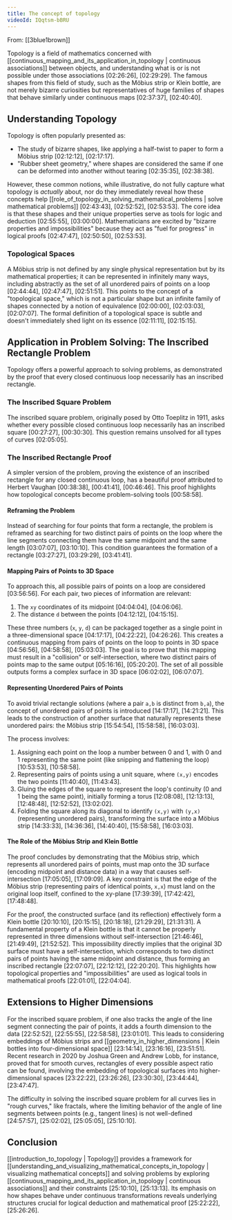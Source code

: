 ```yaml
---
title: The concept of topology
videoId: IQqtsm-bBRU
---
```


From: [[3blue1brown]] <br/> 

Topology is a field of mathematics concerned with [[continuous_mapping_and_its_application_in_topology | continuous associations]] between objects, and understanding what is or is not possible under those associations <a class="yt-timestamp" data-t="02:26:26">[02:26:26]</a>, <a class="yt-timestamp" data-t="02:29:29">[02:29:29]</a>. The famous shapes from this field of study, such as the Möbius strip or Klein bottle, are not merely bizarre curiosities but representatives of huge families of shapes that behave similarly under continuous maps <a class="yt-timestamp" data-t="02:37:37">[02:37:37]</a>, <a class="yt-timestamp" data-t="02:40:40">[02:40:40]</a>.

## Understanding Topology

Topology is often popularly presented as:
*   The study of bizarre shapes, like applying a half-twist to paper to form a Möbius strip <a class="yt-timestamp" data-t="02:12:12">[02:12:12]</a>, <a class="yt-timestamp" data-t="02:17:17">[02:17:17]</a>.
*   "Rubber sheet geometry," where shapes are considered the same if one can be deformed into another without tearing <a class="yt-timestamp" data-t="02:35:35">[02:35:35]</a>, <a class="yt-timestamp" data-t="02:38:38">[02:38:38]</a>.

However, these common notions, while illustrative, do not fully capture what topology is *actually* about, nor do they immediately reveal how these concepts help [[role_of_topology_in_solving_mathematical_problems | solve mathematical problems]] <a class="yt-timestamp" data-t="02:43:43">[02:43:43]</a>, <a class="yt-timestamp" data-t="02:52:52">[02:52:52]</a>, <a class="yt-timestamp" data-t="02:53:53">[02:53:53]</a>. The core idea is that these shapes and their unique properties serve as tools for logic and deduction <a class="yt-timestamp" data-t="02:55:55">[02:55:55]</a>, <a class="yt-timestamp" data-t="03:00:00">[03:00:00]</a>. Mathematicians are excited by "bizarre properties and impossibilities" because they act as "fuel for progress" in logical proofs <a class="yt-timestamp" data-t="02:47:47">[02:47:47]</a>, <a class="yt-timestamp" data-t="02:50:50">[02:50:50]</a>, <a class="yt-timestamp" data-t="02:53:53">[02:53:53]</a>.

### Topological Spaces

A Möbius strip is not defined by any single physical representation but by its mathematical properties; it can be represented in infinitely many ways, including abstractly as the set of all unordered pairs of points on a loop <a class="yt-timestamp" data-t="02:44:44">[02:44:44]</a>, <a class="yt-timestamp" data-t="02:47:47">[02:47:47]</a>, <a class="yt-timestamp" data-t="02:51:51">[02:51:51]</a>. This points to the concept of a "topological space," which is not a particular shape but an infinite family of shapes connected by a notion of equivalence <a class="yt-timestamp" data-t="02:00:00">[02:00:00]</a>, <a class="yt-timestamp" data-t="02:03:03">[02:03:03]</a>, <a class="yt-timestamp" data-t="02:07:07">[02:07:07]</a>. The formal definition of a topological space is subtle and doesn't immediately shed light on its essence <a class="yt-timestamp" data-t="02:11:11">[02:11:11]</a>, <a class="yt-timestamp" data-t="02:15:15">[02:15:15]</a>.

## Application in Problem Solving: The Inscribed Rectangle Problem

Topology offers a powerful approach to solving problems, as demonstrated by the proof that every closed continuous loop necessarily has an inscribed rectangle.

### The Inscribed Square Problem

The inscribed square problem, originally posed by Otto Toeplitz in 1911, asks whether every possible closed continuous loop necessarily has an inscribed square <a class="yt-timestamp" data-t="00:27:27">[00:27:27]</a>, <a class="yt-timestamp" data-t="00:30:30">[00:30:30]</a>. This question remains unsolved for all types of curves <a class="yt-timestamp" data-t="02:05:05">[02:05:05]</a>.

### The Inscribed Rectangle Proof

A simpler version of the problem, proving the existence of an inscribed rectangle for any closed continuous loop, has a beautiful proof attributed to Herbert Vaughan <a class="yt-timestamp" data-t="00:38:38">[00:38:38]</a>, <a class="yt-timestamp" data-t="00:41:41">[00:41:41]</a>, <a class="yt-timestamp" data-t="00:46:46">[00:46:46]</a>. This proof highlights how topological concepts become problem-solving tools <a class="yt-timestamp" data-t="00:58:58">[00:58:58]</a>.

#### Reframing the Problem

Instead of searching for four points that form a rectangle, the problem is reframed as searching for two distinct pairs of points on the loop where the line segments connecting them have the same midpoint and the same length <a class="yt-timestamp" data-t="03:07:07">[03:07:07]</a>, <a class="yt-timestamp" data-t="03:10:10">[03:10:10]</a>. This condition guarantees the formation of a rectangle <a class="yt-timestamp" data-t="03:27:27">[03:27:27]</a>, <a class="yt-timestamp" data-t="03:29:29">[03:29:29]</a>, <a class="yt-timestamp" data-t="03:41:41">[03:41:41]</a>.

#### Mapping Pairs of Points to 3D Space

To approach this, all possible pairs of points on a loop are considered <a class="yt-timestamp" data-t="03:56:56">[03:56:56]</a>. For each pair, two pieces of information are relevant:
1.  The `xy` coordinates of its midpoint <a class="yt-timestamp" data-t="04:04:04">[04:04:04]</a>, <a class="yt-timestamp" data-t="04:06:06">[04:06:06]</a>.
2.  The distance `d` between the points <a class="yt-timestamp" data-t="04:12:12">[04:12:12]</a>, <a class="yt-timestamp" data-t="04:15:15">[04:15:15]</a>.

These three numbers (`x`, `y`, `d`) can be packaged together as a single point in a three-dimensional space <a class="yt-timestamp" data-t="04:17:17">[04:17:17]</a>, <a class="yt-timestamp" data-t="04:22:22">[04:22:22]</a>, <a class="yt-timestamp" data-t="04:26:26">[04:26:26]</a>. This creates a continuous mapping from pairs of points on the loop to points in 3D space <a class="yt-timestamp" data-t="04:56:56">[04:56:56]</a>, <a class="yt-timestamp" data-t="04:58:58">[04:58:58]</a>, <a class="yt-timestamp" data-t="05:03:03">[05:03:03]</a>. The goal is to prove that this mapping must result in a "collision" or self-intersection, where two distinct pairs of points map to the same output <a class="yt-timestamp" data-t="05:16:16">[05:16:16]</a>, <a class="yt-timestamp" data-t="05:20:20">[05:20:20]</a>. The set of all possible outputs forms a complex surface in 3D space <a class="yt-timestamp" data-t="06:02:02">[06:02:02]</a>, <a class="yt-timestamp" data-t="06:07:07">[06:07:07]</a>.

#### Representing Unordered Pairs of Points

To avoid trivial rectangle solutions (where a pair `a,b` is distinct from `b,a`), the concept of unordered pairs of points is introduced <a class="yt-timestamp" data-t="14:17:17">[14:17:17]</a>, <a class="yt-timestamp" data-t="14:21:21">[14:21:21]</a>. This leads to the construction of another surface that naturally represents these unordered pairs: the Möbius strip <a class="yt-timestamp" data-t="15:54:54">[15:54:54]</a>, <a class="yt-timestamp" data-t="15:58:58">[15:58:58]</a>, <a class="yt-timestamp" data-t="16:03:03">[16:03:03]</a>.

The process involves:
1.  Assigning each point on the loop a number between 0 and 1, with 0 and 1 representing the same point (like snipping and flattening the loop) <a class="yt-timestamp" data-t="10:53:53">[10:53:53]</a>, <a class="yt-timestamp" data-t="10:58:58">[10:58:58]</a>.
2.  Representing pairs of points using a unit square, where `(x,y)` encodes the two points <a class="yt-timestamp" data-t="11:40:40">[11:40:40]</a>, <a class="yt-timestamp" data-t="11:43:43">[11:43:43]</a>.
3.  Gluing the edges of the square to represent the loop's continuity (0 and 1 being the same point), initially forming a torus <a class="yt-timestamp" data-t="12:08:08">[12:08:08]</a>, <a class="yt-timestamp" data-t="12:13:13">[12:13:13]</a>, <a class="yt-timestamp" data-t="12:48:48">[12:48:48]</a>, <a class="yt-timestamp" data-t="12:52:52">[12:52:52]</a>, <a class="yt-timestamp" data-t="13:02:02">[13:02:02]</a>.
4.  Folding the square along its diagonal to identify `(x,y)` with `(y,x)` (representing unordered pairs), transforming the surface into a Möbius strip <a class="yt-timestamp" data-t="14:33:33">[14:33:33]</a>, <a class="yt-timestamp" data-t="14:36:36">[14:36:36]</a>, <a class="yt-timestamp" data-t="14:40:40">[14:40:40]</a>, <a class="yt-timestamp" data-t="15:58:58">[15:58:58]</a>, <a class="yt-timestamp" data-t="16:03:03">[16:03:03]</a>.

#### The Role of the Möbius Strip and Klein Bottle

The proof concludes by demonstrating that the Möbius strip, which represents all unordered pairs of points, must map onto the 3D surface (encoding midpoint and distance data) in a way that causes self-intersection <a class="yt-timestamp" data-t="17:05:05">[17:05:05]</a>, <a class="yt-timestamp" data-t="17:09:09">[17:09:09]</a>. A key constraint is that the edge of the Möbius strip (representing pairs of identical points, `x,x`) must land on the original loop itself, confined to the xy-plane <a class="yt-timestamp" data-t="17:39:39">[17:39:39]</a>, <a class="yt-timestamp" data-t="17:42:42">[17:42:42]</a>, <a class="yt-timestamp" data-t="17:48:48">[17:48:48]</a>.

For the proof, the constructed surface (and its reflection) effectively form a Klein bottle <a class="yt-timestamp" data-t="20:10:10">[20:10:10]</a>, <a class="yt-timestamp" data-t="20:15:15">[20:15:15]</a>, <a class="yt-timestamp" data-t="20:18:18">[20:18:18]</a>, <a class="yt-timestamp" data-t="21:29:29">[21:29:29]</a>, <a class="yt-timestamp" data-t="21:31:31">[21:31:31]</a>. A fundamental property of a Klein bottle is that it cannot be properly represented in three dimensions without self-intersection <a class="yt-timestamp" data-t="21:46:46">[21:46:46]</a>, <a class="yt-timestamp" data-t="21:49:49">[21:49:49]</a>, <a class="yt-timestamp" data-t="21:52:52">[21:52:52]</a>. This impossibility directly implies that the original 3D surface must have a self-intersection, which corresponds to two distinct pairs of points having the same midpoint and distance, thus forming an inscribed rectangle <a class="yt-timestamp" data-t="22:07:07">[22:07:07]</a>, <a class="yt-timestamp" data-t="22:12:12">[22:12:12]</a>, <a class="yt-timestamp" data-t="22:20:20">[22:20:20]</a>. This highlights how topological properties and "impossibilities" are used as logical tools in mathematical proofs <a class="yt-timestamp" data-t="22:01:01">[22:01:01]</a>, <a class="yt-timestamp" data-t="22:04:04">[22:04:04]</a>.

## Extensions to Higher Dimensions

For the inscribed square problem, if one also tracks the angle of the line segment connecting the pair of points, it adds a fourth dimension to the data <a class="yt-timestamp" data-t="22:52:52">[22:52:52]</a>, <a class="yt-timestamp" data-t="22:55:55">[22:55:55]</a>, <a class="yt-timestamp" data-t="22:58:58">[22:58:58]</a>, <a class="yt-timestamp" data-t="23:01:01">[23:01:01]</a>. This leads to considering embeddings of Möbius strips and [[geometry_in_higher_dimensions | Klein bottles into four-dimensional space]] <a class="yt-timestamp" data-t="23:14:14">[23:14:14]</a>, <a class="yt-timestamp" data-t="23:16:16">[23:16:16]</a>, <a class="yt-timestamp" data-t="23:51:51">[23:51:51]</a>. Recent research in 2020 by Joshua Green and Andrew Lobb, for instance, proved that for smooth curves, rectangles of every possible aspect ratio can be found, involving the embedding of topological surfaces into higher-dimensional spaces <a class="yt-timestamp" data-t="23:22:22">[23:22:22]</a>, <a class="yt-timestamp" data-t="23:26:26">[23:26:26]</a>, <a class="yt-timestamp" data-t="23:30:30">[23:30:30]</a>, <a class="yt-timestamp" data-t="23:44:44">[23:44:44]</a>, <a class="yt-timestamp" data-t="23:47:47">[23:47:47]</a>.

The difficulty in solving the inscribed square problem for all curves lies in "rough curves," like fractals, where the limiting behavior of the angle of line segments between points (e.g., tangent lines) is not well-defined <a class="yt-timestamp" data-t="24:57:57">[24:57:57]</a>, <a class="yt-timestamp" data-t="25:02:02">[25:02:02]</a>, <a class="yt-timestamp" data-t="25:05:05">[25:05:05]</a>, <a class="yt-timestamp" data-t="25:10:10">[25:10:10]</a>.

## Conclusion

[[introduction_to_topology | Topology]] provides a framework for [[understanding_and_visualizing_mathematical_concepts_in_topology | visualizing mathematical concepts]] and solving problems by exploring [[continuous_mapping_and_its_application_in_topology | continuous associations]] and their constraints <a class="yt-timestamp" data-t="25:10:10">[25:10:10]</a>, <a class="yt-timestamp" data-t="25:13:13">[25:13:13]</a>. Its emphasis on how shapes behave under continuous transformations reveals underlying structures crucial for logical deduction and mathematical proof <a class="yt-timestamp" data-t="25:22:22">[25:22:22]</a>, <a class="yt-timestamp" data-t="25:26:26">[25:26:26]</a>.